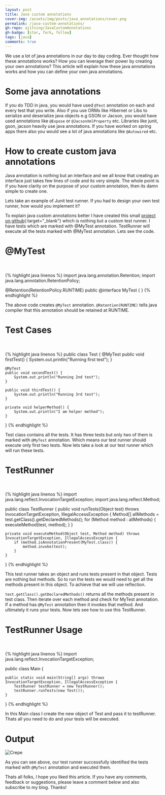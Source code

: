 ```yaml
---
layout: post
title: Java custom annotations
cover-img: /assets/img/posts/java_annotations/cover.png
permalink: /java-custom-annotations/
gh-repo: ajitsing/JavaCustomAnnotations
gh-badge: [star, fork, follow]
tags: [java]
comments: true
---
```


We use a lot of java annotations in our day to day coding. Ever thought how these annotations works? How you can leverage their power by creating your own annotations? This article will explain how these java annotations works and how you can define your own java annotations.

# Some java annotations

If you do TDD in java, you would have used ```@Test``` annotation on each and every test that you write. Also if you use ORMs like Hibernet or Libs to serialize and deserialize java objects e.g GSON or Jacson, you would have used annotations like ```@Expose``` or ```@JacsonXmlProperty``` etc. Libraries like junit, gson, jacson heavily use java annotations. If you have worked on spring apps there also you would see a lot of java annotations like ```@Autowired``` etc.

# How to create custom java annotations

Java annotation is nothing but an interface and we all know that creating an interface just takes few lines of code and its very simple. The whole point is if you have clarity on the purpose of your custom annotation, then its damn simple to create one.

Lets take an example of Junit test runner. If you had to design your own test runner, how would you implement it?

To explain java custom annotations better I have created this small [project on github](https://github.com/ajitsing/JavaCustomAnnotations){:target="_blank"} which is nothing but a custom test runner. I have tests which are marked with @MyTest annotation. TestRunner will execute all the tests marked with @MyTest annotation. Lets see the code.

# @MyTest<br><br>

{% highlight java linenos %}
import java.lang.annotation.Retention;
import java.lang.annotation.RetentionPolicy;

@Retention(RetentionPolicy.RUNTIME)
public @interface MyTest {
}
{% endhighlight %}

The above code creates ```@MyTest``` annotation. ```@Retention(RUNTIME)``` tells java compiler that this annotation should be retained at RUNTIME.

# Test Cases<br><br>

{% highlight java linenos %}
public class Test {
    @MyTest
    public void firstTest() {
        System.out.println("Running first test");
    }

    @MyTest
    public void secondTest() {
        System.out.println("Running 2nd test");
    }

    public void thirdTest() {
        System.out.println("Running 3rd test");
    }

    private void helperMethod() {
        System.out.println("I am helper method");
    }
}
{% endhighlight %}

Test class contains all the tests. It has three tests but only two of them is marked with ```@MyTest``` annotation. Which means our test runner should execute only first two tests. Now lets take a look at our test runner which will run these tests.

# TestRunner<br><br>

{% highlight java linenos %}
import java.lang.reflect.InvocationTargetException;
import java.lang.reflect.Method;

public class TestRunner {
    public void runTests(Object test) throws InvocationTargetException, IllegalAccessException {
        Method[] allMethods = test.getClass().getDeclaredMethods();
        for (Method method : allMethods) {
            executeMethod(test, method);
        }
    }

    private void executeMethod(Object test, Method method) throws InvocationTargetException, IllegalAccessException {
        if (method.isAnnotationPresent(MyTest.class)) {
            method.invoke(test);
        }
    }
}
{% endhighlight %}

This test runner takes an object and runs tests present in that object. Tests are nothing but methods. So to run the tests we would need to get all the methods present in this object. To achieve that we will use reflection.

```test.getClass().getDeclaredMethods()``` returns all the methods present in test class. Then iterate over each method and check for MyTest annotation. If a method has ```@MyTest``` annotation then it invokes that method. And ultimately it runs your tests. Now lets see how to use this TestRunner.

# TestRunner Usage<br><br>

{% highlight java linenos %}
import java.lang.reflect.InvocationTargetException;

public class Main {

    public static void main(String[] args) throws InvocationTargetException, IllegalAccessException {
        TestRunner testRunner = new TestRunner();
        testRunner.runTests(new Test());
    }
}
{% endhighlight %}

In this Main class I create the new object of Test and pass it to testRunner. Thats all you need to do and your tests will be executed.

# Output

![Crepe](/assets/img/posts/java_annotations/test_runner.png)

As you can see above, our test runner successfully identified the tests marked with ```@MyTest``` annotation and executed them.

Thats all folks, I hope you liked this article. If you have any comments, feedback or suggestions, please leave a comment below and also subscribe to my blog. Thanks!
